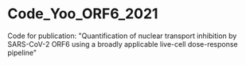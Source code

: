 # Code_Yoo_ORF6_2021
Code for publication: "Quantification of nuclear transport inhibition by SARS-CoV-2 ORF6 using a broadly applicable live-cell dose-response pipeline"
